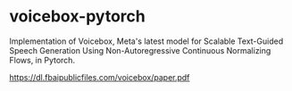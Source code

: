 # voicebox-pytorch
Implementation of Voicebox, Meta's latest model for Scalable Text-Guided Speech Generation Using Non-Autoregressive Continuous Normalizing Flows, in Pytorch.

https://dl.fbaipublicfiles.com/voicebox/paper.pdf
